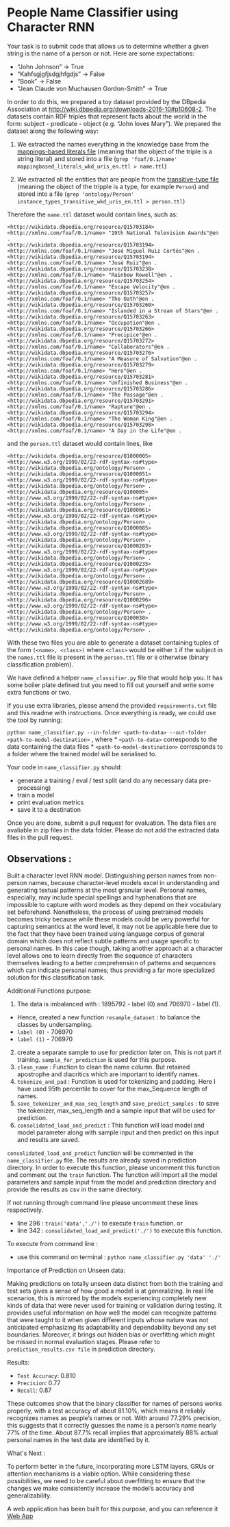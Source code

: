 # People Name Classifier using Character RNN


Your task is to submit code that allows us to determine whether a given string is the name of a person or not. Here are some expectations: 

* “John Johnson” -> True 
* “Kahfsgjgfjsdgjhfgdjs” -> False 
* “Book” -> False 
* “Jean Claude von Muchausen Gordon-Smith” -> True 

In order to do this, we prepared a toy dataset provided by the DBpedia Association at http://wiki.dbpedia.org/downloads-2016-10#p10608-2. The datasets contain RDF triples that represent facts about the world in the form: subject - predicate - object (e.g. “John loves Mary”). We prepared the dataset along the following way:

1. We extracted the names everything in the knowledge base from the [mappings-based literals file](http://downloads.dbpedia.org/2016-10/core-i18n/en/mappingbased_literals_wkd_uris_en.ttl.bz2) (meaning that the object of the triple is a string literal) and stored into a file (`grep 'foaf/0.1/name' mappingbased_literals_wkd_uris_en.ttl > name.ttl`)

2. We extracted all the entities that are people from the [transitive-type file](http://downloads.dbpedia.org/2016-10/core-i18n/en/instance_types_transitive_wkd_uris_en.ttl.bz2) (meaning the object of the tripple is a type, for example `Person`) and stored into a file (`grep 'ontology/Person' instance_types_transitive_wkd_uris_en.ttl > person.ttl`) 

Therefore the `name.ttl` dataset would contain lines, such as:

```
<http://wikidata.dbpedia.org/resource/Q15703184> <http://xmlns.com/foaf/0.1/name> "19th National Television Awards"@en .
<http://wikidata.dbpedia.org/resource/Q15703194> <http://xmlns.com/foaf/0.1/name> "José Miguel Ruiz Cortés"@en .
<http://wikidata.dbpedia.org/resource/Q15703194> <http://xmlns.com/foaf/0.1/name> "José Ruiz"@en .
<http://wikidata.dbpedia.org/resource/Q15703238> <http://xmlns.com/foaf/0.1/name> "Rainbow Rowell"@en .
<http://wikidata.dbpedia.org/resource/Q15703254> <http://xmlns.com/foaf/0.1/name> "Escape Velocity"@en .
<http://wikidata.dbpedia.org/resource/Q15703257> <http://xmlns.com/foaf/0.1/name> "The Oath"@en .
<http://wikidata.dbpedia.org/resource/Q15703260> <http://xmlns.com/foaf/0.1/name> "Islanded in a Stream of Stars"@en .
<http://wikidata.dbpedia.org/resource/Q15703263> <http://xmlns.com/foaf/0.1/name> "Occupation"@en .
<http://wikidata.dbpedia.org/resource/Q15703266> <http://xmlns.com/foaf/0.1/name> "Precipice"@en .
<http://wikidata.dbpedia.org/resource/Q15703272> <http://xmlns.com/foaf/0.1/name> "Collaborators"@en .
<http://wikidata.dbpedia.org/resource/Q15703276> <http://xmlns.com/foaf/0.1/name> "A Measure of Salvation"@en .
<http://wikidata.dbpedia.org/resource/Q15703279> <http://xmlns.com/foaf/0.1/name> "Hero"@en .
<http://wikidata.dbpedia.org/resource/Q15703281> <http://xmlns.com/foaf/0.1/name> "Unfinished Business"@en .
<http://wikidata.dbpedia.org/resource/Q15703286> <http://xmlns.com/foaf/0.1/name> "The Passage"@en .
<http://wikidata.dbpedia.org/resource/Q15703291> <http://xmlns.com/foaf/0.1/name> "Rapture"@en .
<http://wikidata.dbpedia.org/resource/Q15703294> <http://xmlns.com/foaf/0.1/name> "The Woman King"@en .
<http://wikidata.dbpedia.org/resource/Q15703298> <http://xmlns.com/foaf/0.1/name> "A Day in the Life"@en .

```

and the `person.ttl` dataset would contain lines, like

```
<http://wikidata.dbpedia.org/resource/Q1000005> <http://www.w3.org/1999/02/22-rdf-syntax-ns#type> <http://wikidata.dbpedia.org/ontology/Person> .
<http://wikidata.dbpedia.org/resource/Q1000051> <http://www.w3.org/1999/02/22-rdf-syntax-ns#type> <http://wikidata.dbpedia.org/ontology/Person> .
<http://wikidata.dbpedia.org/resource/Q100005> <http://www.w3.org/1999/02/22-rdf-syntax-ns#type> <http://wikidata.dbpedia.org/ontology/Person> .
<http://wikidata.dbpedia.org/resource/Q1000061> <http://www.w3.org/1999/02/22-rdf-syntax-ns#type> <http://wikidata.dbpedia.org/ontology/Person> .
<http://wikidata.dbpedia.org/resource/Q1000085> <http://www.w3.org/1999/02/22-rdf-syntax-ns#type> <http://wikidata.dbpedia.org/ontology/Person> .
<http://wikidata.dbpedia.org/resource/Q1000203> <http://www.w3.org/1999/02/22-rdf-syntax-ns#type> <http://wikidata.dbpedia.org/ontology/Person> .
<http://wikidata.dbpedia.org/resource/Q1000235> <http://www.w3.org/1999/02/22-rdf-syntax-ns#type> <http://wikidata.dbpedia.org/ontology/Person> .
<http://wikidata.dbpedia.org/resource/Q10002689> <http://www.w3.org/1999/02/22-rdf-syntax-ns#type> <http://wikidata.dbpedia.org/ontology/Person> .
<http://wikidata.dbpedia.org/resource/Q1000296> <http://www.w3.org/1999/02/22-rdf-syntax-ns#type> <http://wikidata.dbpedia.org/ontology/Person> .
<http://wikidata.dbpedia.org/resource/Q100030> <http://www.w3.org/1999/02/22-rdf-syntax-ns#type> <http://wikidata.dbpedia.org/ontology/Person> .
```

With these two files you are able to generate a dataset containing tuples of the form `(<name>, <class>)` where `<class>` would be either `1` if the subject in the `names.ttl` file is present in the `person.ttl` file or `0` otherwise (binary classification problem).

We have defined a helper `name_classifier.py` file that would help you. It has some boiler plate defined but you need to fill out yourself and write some extra functions or two.

If you use extra libraries, please amend the provided `requirements.txt` file and this readme with instructions. Once everything is ready, we could use the tool by running:

`python name_classifier.py --in-folder <path-to-data> --out-folder <path-to-model-destination>` , where
	* `<path-to-data>` corresponds to the data containing the data files
	* `<path-to-model-destination>` corresponds to a folder where the trained model will be serialised to.


Your code in `name_classifier.py` should:
* generate a training / eval / test split (and do any necessary data pre-processing)
* train a model
* print evaluation metrics
* save it to a destination

Once you are done, submit a pull request for evaluation. The data files are avaliable in zip files in the data folder. Please do not add the extracted data files in the pull request. 


## Observations :

Built a character level RNN model. Distinguishing person names from non-person names, because character-level models excel in understanding and generating textual patterns at the most granular level.
Personal names, especially, may include special spellings and hyphenations that are impossible to capture with word models as they depend on their vocabulary set beforehand. Nonetheless, the process of using pretrained models becomes tricky because while these models could be very powerful for capturing semantics at the word level, it may not be applicable here due to the fact that they have been trained using language corpus of general domain which does not reflect subtle patterns and usage specific to personal names. In this case though, taking another approach at a character level allows one to learn directly from the sequence of characters themselves leading to a better comprehension of patterns and sequences which can indicate personal names; thus providing a far more specialized solution for this classification task.

Additional Functions purpose:
1.  The data is imbalanced with : 1895792 - label (0) and 706970 - label (1).
 *  Hence, created a new function `resample_dataset` : to balance the classes by undersampling.
 *  `label (0)` - 706970 
 *  `label (1)` - 706970
2.  create a separate sample to use for prediction later on. This is not part if training. `sample_for_prediction` is used for this purpose.
3.  `clean_name` : Function to clean the name column. But retained apostrophe and diacritics which are important to identify names.
4.  `tokenize_and_pad` : Function is used for tokenizing and padding. Here I have used 95th percentile to cover for the max_Sequence length of names.
5.  `save_tokenizer_and_max_seq_length` and `save_predict_samples` : to save the tokenizer, max_seq_length and a sample input that will be used for prediction.
6.  `consolidated_load_and_predict` : This function will load model and model parameter along with sample input and then predict on this input and results are saved.

`consolidated_load_and_predict` function will be commented in the `name_classifier.py` file.
The results are already saved in prediction directory. In order to execute this function, please uncomment this function and comment out the `train` function.
The function will import all the model parameters and sample input from the model and prediction directory and provide the results as csv in the same directory.

If not running through command line please uncomment these lines respectively.
* line 296 : `train('data','./')` to execute `train` function.
or
* line 342 : `consolidated_load_and_predict('./')` to execute this function.

To execute from command line :
* use this command on terminal : `python name_classifier.py 'data' './'` 

Importance of Prediction on Unseen data:

Making predictions on totally unseen data distinct from both the training and test sets gives a sense of how good a model is at generalizing. In real life scenarios, this is mirrored by the models experiencing completely new kinds of data that were never used for training or validation during testing. It provides useful information on how well the model can recognize patterns that were taught to it when given different inputs whose nature was not anticipated emphasizing its adaptability and dependability beyond any set boundaries. Moreover, it brings out hidden bias or overfitting which might be missed in normal evaluation stages.
Please refer to `prediction_results.csv file` in prediction directory.

Results:

* `Test Accuracy`: 0.810
* `Precision`: 0.77
* `Recall`: 0.87

These outcomes show that the binary classifier for names of persons works properly, with a test accuracy of about 81.10%, which means it reliably recognizes names as people’s names or not. With around 77.29% precision, this suggests that it correctly guesses the name is a person’s name nearly 77% of the time. About 87.7% recall implies that approximately 88% actual personal names in the test data are identified by it.



What's Next : 

To perform better in the future, incorporating more LSTM layers, GRUs or attention mechanisms is a viable option. While considering these possibilities, we need to be careful about overfitting to ensure that the changes we make consistently increase the model’s accuracy and generalizability.


A web application has been built for this purpose, and you can reference it [Web App](https://github.com/rohithramesh1991/name_classifier_api.git)
